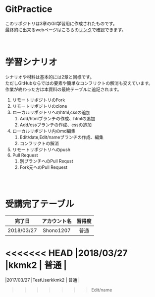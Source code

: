 # GitPractice
このリポジトリは3章のGit学習用に作成されたものです。  
最終的に出来るwebページはこちらの[リンク](https://shono1207.github.io/PracticeGit/sample.html)で確認できます。
<br>  
<br>

# 学習シナリオ
シナリオや材料は基本的には2章と同様です。  
ただしGitHubならではの要素や簡単なコンフリクトの解消も交えています。  
作業が終わった方は本資料の最終テーブルに追記されます。

1. リモートリポジトリのFork
1. リモートリポジトリのclone
1. ローカルリポジトリへのhtml,cssの追加
    1. Add/htmlブランチの作成、htmlの追加
    1. Add/cssブランチの作成、cssの追加
1. ローカルリポジトリ内のmd編集
    1. Edit/date,Edit/nameブランチの作成、編集
    1. コンフリクトの解消
1. リモートリポジトリへのpush
1. Pull Request
    1. 別ブランチへのPull Requst
    1. Fork元へのPull Request

<br>  
<br>

# 受講完了テーブル
| 完了日 | アカウント名 | 習得度 |
|:---:|:---:|:---:|
|2018/03/27 |Shono1207 | 普通 |
<<<<<<< HEAD
|2018/03/27 |kkmk2     | 普通 |
=======
|2017/03/27 |TestUserkkmk2    | 普通 | 
>>>>>>> Edit/name
